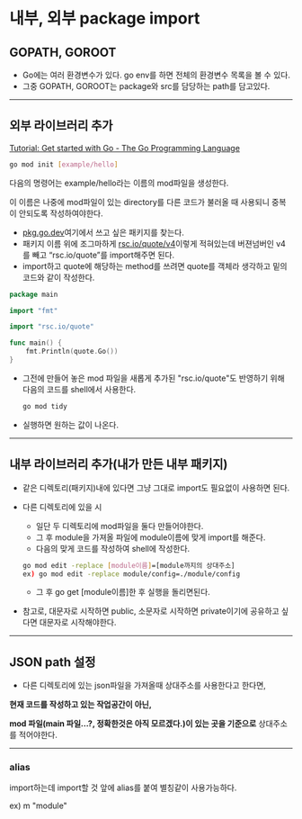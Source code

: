 # 내부, 외부 package import

## GOPATH, GOROOT

- Go에는 여러 환경변수가 있다. go env를 하면 전체의 환경변수 목록을 볼 수 있다.
- 그중 GOPATH, GOROOT는 package와 src를 담당하는 path를 담고있다.

---

## 외부 라이브러리 추가

[Tutorial: Get started with Go - The Go Programming Language](https://go.dev/doc/tutorial/getting-started)

```bash
go mod init [example/hello]
```

다음의 명령어는 example/hello라는 이름의 mod파일을 생성한다.

이 이름은 나중에 mod파일이 있는 directory를 다른 코드가 불러올 때 사용되니 중복이 안되도록 작성하여야한다.

- [pkg.go.dev](https://pkg.go.dev/search?q=quote)여기에서 쓰고 싶은 패키지를 찾는다.
- 패키지 이름 위에 조그마하게 [rsc.io/quote/v4](http://rsc.io/quote/v4)이렇게 적혀있는데 버젼넘버인 v4를 빼고 “rsc.io/quote”를 import해주면 된다.
- import하고 quote에 해당하는 method를 쓰려면 quote를 객체라 생각하고 밑의 코드와 같이 작성한다.

```go
package main

import "fmt"

import "rsc.io/quote"

func main() {
	fmt.Println(quote.Go())
}
```

- 그전에 만들어 놓은 mod 파일을 새롭게 추가된 "rsc.io/quote"도 반영하기 위해 다음의 코드를 shell에서 사용한다.
    
    ```bash
    go mod tidy
    ```
    
- 실행하면 원하는 값이 나온다.

---

## 내부 라이브러리 추가(내가 만든 내부 패키지)

- 같은 디렉토리(패키지)내에 있다면 그냥 그대로 import도 필요없이 사용하면 된다.
- 다른 디렉토리에 있을 시
    - 일단 두 디렉토리에 mod파일을 둘다 만들어야한다.
    - 그 후 module을 가져올 파일에 module이름에 맞게 import를 해준다.
    - 다음의 맞게 코드를 작성하여 shell에 작성한다.
    
    ```bash
    go mod edit -replace [module이름]=[module까지의 상대주소]
    ex) go mod edit -replace module/config=./module/config
    ```
    
    - 그 후 go get [module이름]한 후 실행을 돌리면된다.
- 참고로, 대문자로 시작하면 public, 소문자로 시작하면 private이기에 공유하고 싶다면 대문자로 시작해야한다.

---

## JSON path 설정

- 다른 디렉토리에 있는 json파일을 가져올때 상대주소를 사용한다고 한다면,

**현재 코드를 작성하고 있는 작업공간이 아닌,** 

**mod 파일(main 파일…?, 정확한것은 아직 모르겠다.)이 있는 곳을 기준으로** 상대주소를 적어야한다.

---

### alias

import하는데 import할 것 앞에 alias를 붙여 별칭같이 사용가능하다.

ex) m "module"